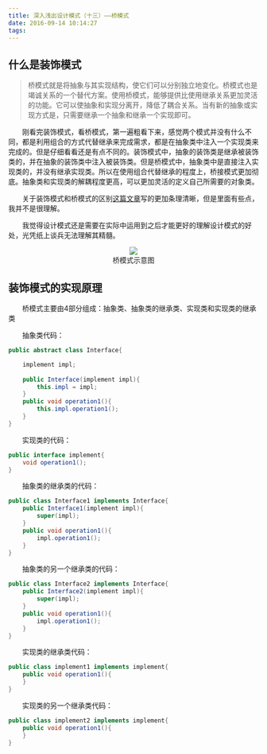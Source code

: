 ```yaml
---
title: 深入浅出设计模式（十三）——桥模式
date: 2016-09-14 10:14:27
tags:
---
```


## 什么是装饰模式

> 桥模式就是将抽象与其实现结构，使它们可以分别独立地变化。桥模式也是竭诚关系的一个替代方案。使用桥模式，能够提供比使用继承关系更加灵活的功能。它可以使抽象和实现分离开，降低了耦合关系。当有新的抽象或实现方式是，只需要继承一个抽象和继承一个实现即可。

　　刚看完装饰模式，看桥模式，第一遍粗看下来，感觉两个模式并没有什么不同，都是利用组合的方式代替继承来完成需求，都是在抽象类中注入一个实现类来完成的。但是仔细看看还是有点不同的。装饰模式中，抽象的装饰类是继承被装饰类的，并在抽象的装饰类中注入被装饰类。但是桥模式中，抽象类中是直接注入实现类的，并没有继承实现类。所以在使用组合代替继承的程度上，桥接模式更加彻底。抽象类和实现类的解耦程度更高，可以更加灵活的定义自己所需要的对象类。

　　关于装饰模式和桥模式的区别[这篇文章](http://blog.csdn.net/ysc1123/article/details/26056895)写的更加条理清晰，但是里面有些点，我并不是很理解。

　　我觉得设计模式还是需要在实际中运用到之后才能更好的理解设计模式的好处，光凭纸上谈兵无法理解其精髓。

<div align="center">
<img src="http://oc4wmeyj8.bkt.clouddn.com/%E6%A1%A5%E6%A8%A1%E5%BC%8F%E7%A4%BA%E6%84%8F%E5%9B%BE.jpg"/>
<div>桥模式示意图</div>
</div>

## 装饰模式的实现原理

　　桥模式主要由4部分组成：抽象类、抽象类的继承类、实现类和实现类的继承类

　　抽象类代码：

``` java
public abstract class Interface{

	implement impl;
	
	public Interface(implement impl){
		this.impl = impl;
	}
	public void operation1(){
		this.impl.operation1();
	}
}
```

　　实现类的代码：

``` java
public interface implement{
	void operation1();
}
```

　　抽象类的继承类的代码：

``` java
public class Interface1 implements Interface{
	public Interface1(implement impl){
		super(impl);
	}
	public void operation1(){
		impl.operation1();
	}
}
```

　　抽象类的另一个继承类的代码：

``` java
public class Interface2 implements Interface{
	public Interface2(implement impl){
		super(impl);
	}
	public void operation1(){
		impl.operation1();
	}
}
```

　　实现类的继承类代码：

``` java
public class implement1 implements implement{
	public void operation1(){
	}
}
```

　　实现类的另一个继承类代码：

``` java
public class implement2 implements implement{
	public void operation1(){
	}
}
```